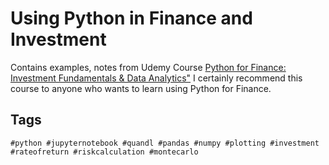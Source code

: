 # Using Python in Finance and Investment 

Contains examples, notes from Udemy Course [Python for Finance: Investment Fundamentals & Data Analytics"](https://www.udemy.com/course/python-for-finance-investment-fundamentals-data-analytics/)
I certainly recommend this course to anyone who wants to learn using Python for Finance. 

## Tags

`#python #jupyternotebook #quandl #pandas #numpy #plotting #investment #rateofreturn #riskcalculation #montecarlo`

